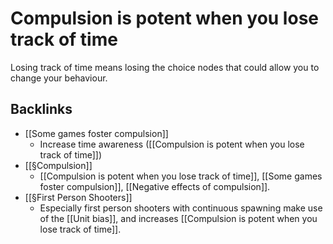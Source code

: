 # Compulsion is potent when you lose track of time
Losing track of time means losing the choice nodes that could allow you to change your behaviour.

## Backlinks
* [[Some games foster compulsion]]
	* Increase time awareness ([[Compulsion is potent when you lose track of time]])
* [[§Compulsion]]
	* [[Compulsion is potent when you lose track of time]], [[Some games foster compulsion]], [[Negative effects of compulsion]].
* [[§First Person Shooters]]
	* Especially first person shooters with continuous spawning make use of the [[Unit bias]], and increases [[Compulsion is potent when you lose track of time]].

<!-- #p1 -->

<!-- {BearID:CA525BFF-412C-47F4-845A-9DE11A5FC129-43097-00002ED765053114} -->

